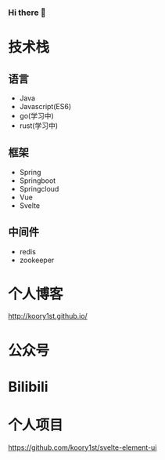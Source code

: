 ### Hi there 👋

# 技术栈
## 语言
- Java
- Javascript(ES6)
- go(学习中)
- rust(学习中)

## 框架
- Spring
- Springboot
- Springcloud
- Vue
- Svelte

## 中间件
- redis
- zookeeper


# 个人博客
http://koory1st.github.io/

# 公众号

# Bilibili

# 个人项目
https://github.com/koory1st/svelte-element-ui

<!--
**koory1st/koory1st** is a ✨ _special_ ✨ repository because its `README.md` (this file) appears on your GitHub profile.

Here are some ideas to get you started:

- 🔭 I’m currently working on ...
- 🌱 I’m currently learning ...
- 👯 I’m looking to collaborate on ...
- 🤔 I’m looking for help with ...
- 💬 Ask me about ...
- 📫 How to reach me: ...
- 😄 Pronouns: ...
- ⚡ Fun fact: ...
-->
